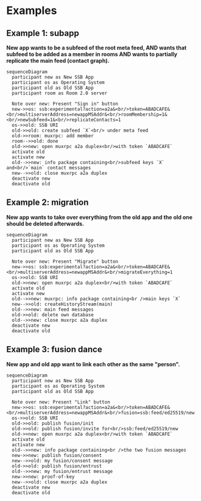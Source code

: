 # Examples

## Example 1: subapp

**New app wants to be a subfeed of the root meta feed, AND wants that subfeed to be added as a member in rooms AND wants to partially replicate the main feed (contact graph).**

```mermaid
sequenceDiagram
  participant new as New SSB App
  participant os as Operating System
  participant old as Old SSB App
  participant room as Room 2.0 server

  Note over new: Present "Sign in" button
  new->>os: ssb:experimental?action=a2a&<br/>token=ABADCAFE&<br/>multiserverAddress=newappMSAddr&<br/>roomMembership=1&<br/>newSubfeed=1&<br/>replicateContacts=1
  os->>old: SSB URI
  old->>old: create subfeed `X`<br/> under meta feed
  old->>room: muxrpc: add member
  room-->>old: done
  old->>new: open muxrpc a2a duplex<br/>with token `ABADCAFE`
  activate old
  activate new
  old-->>new: info package containing<br/>subfeed keys `X` and<br/>`main` contact messages
  new-->>old: close muxrpc a2a duplex
  deactivate new
  deactivate old
```

## Example 2: migration

**New app wants to take over everything from the old app and the old one should be deleted afterwards.**

```mermaid
sequenceDiagram
  participant new as New SSB App
  participant os as Operating System
  participant old as Old SSB App

  Note over new: Present "Migrate" button
  new->>os: ssb:experimental?action=a2a&<br/>token=ABADCAFE&<br/>multiserverAddress=newappMSAddr&<br/>migrateEverything=1
  os->>old: SSB URI
  old->>new: open muxrpc a2a duplex<br/>with token `ABADCAFE`
  activate old
  activate new
  old-->>new: muxrpc: info package containing<br />main keys `X`
  new-->>old: createHistoryStream(main)
  old-->>new: main feed messages
  old->>old: delete own database
  old-->>new: close muxrpc a2a duplex
  deactivate new
  deactivate old
```

## Example 3: fusion dance

**New app and old app want to link each other as the same "person".**

```mermaid
sequenceDiagram
  participant new as New SSB App
  participant os as Operating System
  participant old as Old SSB App

  Note over new: Present "Link" button
  new->>os: ssb:experimental?action=a2a&<br/>token=ABADCAFE&<br/>multiserverAddress=newappMSAddr&<br/>fusion=ssb:feed/ed25519/new
  os->>old: SSB URI
  old->>old: publish fusion/init
  old->>old: publish fusion/invite for<br/>ssb:feed/ed25519/new
  old->>new: open muxrpc a2a duplex<br/>with token `ABADCAFE`
  activate old
  activate new
  old-->>new: info package containing<br />the two fusion messages
  new->>new: publish fusion/consent
  new-->>old: my fusion/consent message
  old->>old: publish fusion/entrust
  old-->>new: my fusion/entrust message
  new->>new: proof-of-key
  new-->>old: close muxrpc a2a duplex
  deactivate new
  deactivate old
```
